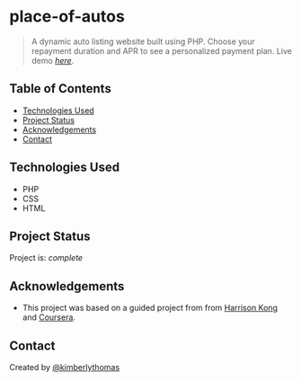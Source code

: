 # place-of-autos
> A dynamic auto listing website built using PHP. Choose your repayment duration and APR to see a personalized payment plan.
> Live demo [_here_](https://place-of-autos--kimberlythomas.repl.co/). <!-- If you have the project hosted somewhere, include the link here. -->

## Table of Contents
* [Technologies Used](#technologies-used)
* [Project Status](#project-status)
* [Acknowledgements](#acknowledgements)
* [Contact](#contact)
<!-- * [License](#license) -->


## Technologies Used
- PHP
- CSS
- HTML


## Project Status
Project is: _complete_


## Acknowledgements
- This project was based on a guided project from from [Harrison Kong](https://www.coursera.org/instructor/harrisonkong) and [Coursera](https://coursera.org).


## Contact
Created by [@kimberlythomas](https://github.com/kimberlythomas)


<!-- Optional -->
<!-- ## License -->
<!-- This project is open source and available under the [... License](). -->
